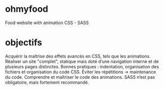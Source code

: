 # ohmyfood
Food website with animation CSS - SASS

# objectifs
Acquérir la maîtrise des effets avancés en CSS, tels que les animations.
Réaliser un site "complet", statique mais doté d’une navigation interne et de plusieurs pages distinctes.
Bonnes pratiques : indentation, organisation des fichiers et organisation du code CSS.
Éviter les répétitions -> maintenance du code.
Comprendre et maîtriser le code des animations.
SASS n’est pas obligatoire, mais fortement recommandé.